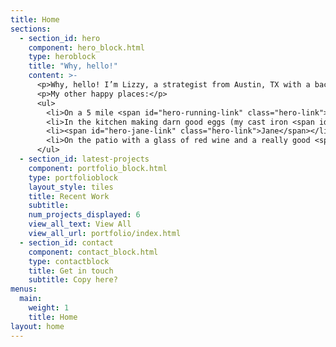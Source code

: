 ```yaml
---
title: Home
sections:
  - section_id: hero
    component: hero_block.html
    type: heroblock
    title: "Why, hello!"
    content: >-
      <p>Why, hello! I’m Lizzy, a strategist from Austin, TX with a background in social and digital. Bringing insights, data and creativity together to craft solutions to client problems is my happy place.</p>
      <p>My other happy places:</p>
      <ul>
        <li>On a 5 mile <span id="hero-running-link" class="hero-link">run</span> around Ladybird Lake (the dog-watching is primo)</li>
        <li>In the kitchen making darn good eggs (my cast iron <span id="hero-skillet-link" class="hero-link">skillet</span> and I are in a committed relationship)</li>
        <li><span id="hero-jane-link" class="hero-link">Jane</span></li>
        <li>On the patio with a glass of red wine and a really good <span id="hero-books-link" class="hero-link">book</span> (Madeline Miller is a recent favorite)</li>
      </ul>
  - section_id: latest-projects
    component: portfolio_block.html
    type: portfolioblock
    layout_style: tiles
    title: Recent Work
    subtitle: 
    num_projects_displayed: 6
    view_all_text: View All
    view_all_url: portfolio/index.html
  - section_id: contact
    component: contact_block.html
    type: contactblock
    title: Get in touch
    subtitle: Copy here?
menus:
  main:
    weight: 1
    title: Home
layout: home
---
```

